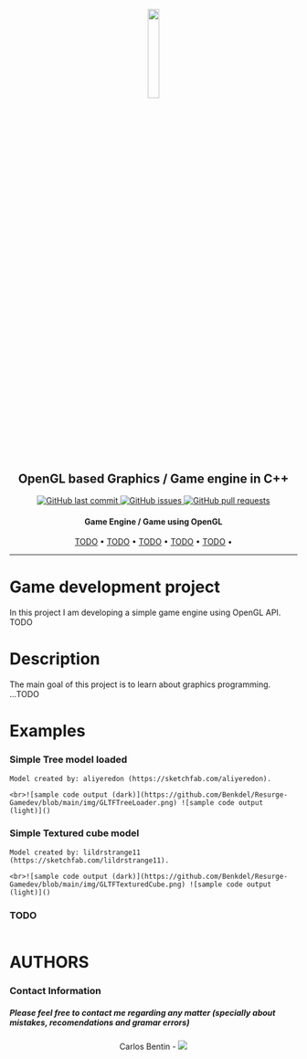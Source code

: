 <h1 align="center" >
<br>
    <img src="PERSONAL PROJECT" height="20%" width="20%">
</h1>

<h2 align="center">
   OpenGL based Graphics / Game engine in C++
</h2>

<p align="center">
    <a href="https://github.com/Benkdel/Resurge-Gamedev/commits/main">
        <img src="https://img.shields.io/github/last-commit/Benkdel/printf.svg?style=flat-square&logo=github&logoColor=white" alt="GitHub last commit">
    </a>
    <a href="https://github.com/Benkdel/Resurge-Gamedev/issues">
    <img src="https://img.shields.io/github/issues-raw/Benkdel/printf.svg?style=flat-square&logo=github&logoColor=white"
         alt="GitHub issues">
    </a>
    <a href="https://github.com/Benkdel/Resurge-Gamedev/pulls">
    <img src="https://img.shields.io/github/issues-pr-raw/Benkdel/printf.svg?style=flat-square&logo=github&logoColor=white"
         alt="GitHub pull requests">
    </a>
</p>

<h4 align="center"> Game Engine / Game using OpenGL </h4>

<p align="center">
    <a href="#">TODO</a> •
    <a href="#">TODO</a> •
    <a href="#">TODO</a> •
    <a href="#">TODO</a> •
    <a href="#">TODO</a> •
</p>

***
# Game development project
In this project I am developing a simple game engine using OpenGL API. TODO

# Description
The main goal of this project is to learn about graphics programming. ...TODO

# Examples
### Simple Tree model loaded
```
Model created by: aliyeredon (https://sketchfab.com/aliyeredon).

<br>![sample code output (dark)](https://github.com/Benkdel/Resurge-Gamedev/blob/main/img/GLTFTreeLoader.png) ![sample code output (light)]()

``` 
### Simple Textured cube model
```
Model created by: lildrstrange11 (https://sketchfab.com/lildrstrange11).

<br>![sample code output (dark)](https://github.com/Benkdel/Resurge-Gamedev/blob/main/img/GLTFTexturedCube.png) ![sample code output (light)]()

``` 


### TODO
```

``` 


# AUTHORS
### Contact Information
##### Please feel free to contact me regarding any matter (specially about mistakes, recomendations and gramar errors)

<p align="center">
Carlos Bentin -
<a href="https://github.com/Benkdel">
        <img src="https://img.shields.io/badge/Carlos-mainPage-blue">
</a>
</p>